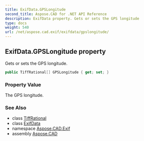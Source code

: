 ```yaml
---
title: ExifData.GPSLongitude
second_title: Aspose.CAD for .NET API Reference
description: ExifData property. Gets or sets the GPS longitude
type: docs
weight: 540
url: /net/aspose.cad.exif/exifdata/gpslongitude/
---
```

## ExifData.GPSLongitude property

Gets or sets the GPS longitude.

```csharp
public TiffRational[] GPSLongitude { get; set; }
```

### Property Value

The GPS longitude.

### See Also

* class [TiffRational](../../../aspose.cad.fileformats.tiff/tiffrational/)
* class [ExifData](../)
* namespace [Aspose.CAD.Exif](../../exifdata/)
* assembly [Aspose.CAD](../../../)


